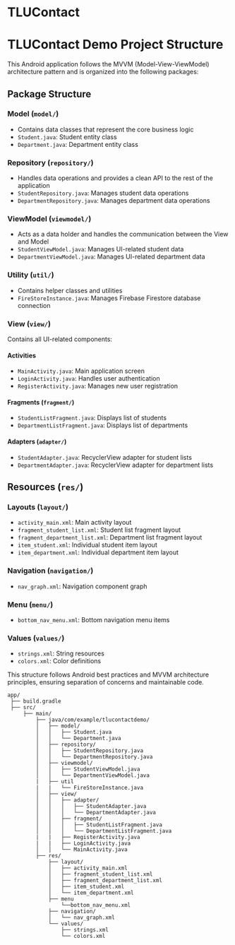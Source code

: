 # TLUContact
# TLUContact Demo Project Structure

This Android application follows the MVVM (Model-View-ViewModel) architecture pattern and is organized into the following packages:

## Package Structure

### Model (`model/`)
- Contains data classes that represent the core business logic
- `Student.java`: Student entity class
- `Department.java`: Department entity class

### Repository (`repository/`)
- Handles data operations and provides a clean API to the rest of the application
- `StudentRepository.java`: Manages student data operations
- `DepartmentRepository.java`: Manages department data operations

### ViewModel (`viewmodel/`)
- Acts as a data holder and handles the communication between the View and Model
- `StudentViewModel.java`: Manages UI-related student data
- `DepartmentViewModel.java`: Manages UI-related department data

### Utility (`util/`)
- Contains helper classes and utilities
- `FireStoreInstance.java`: Manages Firebase Firestore database connection

### View (`view/`)
Contains all UI-related components:

#### Activities
- `MainActivity.java`: Main application screen
- `LoginActivity.java`: Handles user authentication
- `RegisterActivity.java`: Manages new user registration

#### Fragments (`fragment/`)
- `StudentListFragment.java`: Displays list of students
- `DepartmentListFragment.java`: Displays list of departments

#### Adapters (`adapter/`)
- `StudentAdapter.java`: RecyclerView adapter for student lists
- `DepartmentAdapter.java`: RecyclerView adapter for department lists

## Resources (`res/`)

### Layouts (`layout/`)
- `activity_main.xml`: Main activity layout
- `fragment_student_list.xml`: Student list fragment layout
- `fragment_department_list.xml`: Department list fragment layout
- `item_student.xml`: Individual student item layout
- `item_department.xml`: Individual department item layout

### Navigation (`navigation/`)
- `nav_graph.xml`: Navigation component graph

### Menu (`menu/`)
- `bottom_nav_menu.xml`: Bottom navigation menu items

### Values (`values/`)
- `strings.xml`: String resources
- `colors.xml`: Color definitions

This structure follows Android best practices and MVVM architecture principles, ensuring separation of concerns and maintainable code.



```plaintext
app/
 ├── build.gradle
 ├── src/
     ├── main/
         ├── java/com/example/tlucontactdemo/
         │   ├── model/
         │   │   ├── Student.java
         │   │   └── Department.java
         │   ├── repository/
         │   │   ├── StudentRepository.java
         │   │   └── DepartmentRepository.java
         │   ├── viewmodel/
         │   │   ├── StudentViewModel.java
         │   │   └── DepartmentViewModel.java
 	     |   ├── util
 	     |   |   └── FireStoreInstance.java
         │   ├── view/
         │   │   ├── adapter/
         │   │   │   ├── StudentAdapter.java
         │   │   │   └── DepartmentAdapter.java
         │   │   ├── fragment/
         │   │   │   ├── StudentListFragment.java
         │   │   │   └── DepartmentListFragment.java
         | 	 |   ├── RegisterActivity.java	
 	     |   |   ├── LoginActivity.java
         │   │   └── MainActivity.java
         ├── res/
             ├── layout/
             │   ├── activity_main.xml
             │   ├── fragment_student_list.xml
             │   ├── fragment_department_list.xml
             │   ├── item_student.xml
             │   └── item_department.xml
 	         ├── menu
 	             └──bottom_nav_menu.xml 
             ├── navigation/
             │   └── nav_graph.xml
             └── values/
                 ├── strings.xml
                 └── colors.xml
```